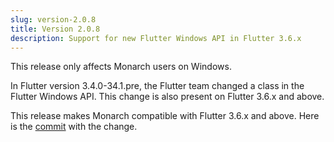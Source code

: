 ```yaml
---
slug: version-2.0.8
title: Version 2.0.8
description: Support for new Flutter Windows API in Flutter 3.6.x
---
```


This release only affects Monarch users on Windows.

In Flutter version 3.4.0-34.1.pre, the Flutter team changed a class in the Flutter Windows API. 
This change is also present on Flutter 3.6.x and above.

This release makes Monarch compatible with Flutter 3.6.x and above. Here is the 
[commit](https://github.com/Dropsource/monarch/commit/300bbe28d8141ffbdde6aadbac7e7c97d38bbcff)
with the change.